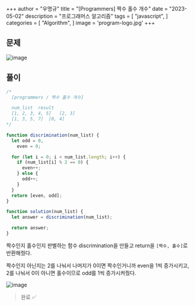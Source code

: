 +++
author = "우명규"
title = "[Programmers] 짝수 홀수 개수"
date = "2023-05-02"
description = "프로그래머스 알고리즘"
tags = [
    "javascript",
]
categories = [
    "Algorithm",
]
image = 'program-logo.jpg'
+++

<!--more-->

## 문제

![image](https://user-images.githubusercontent.com/67165016/235748065-38a32d85-87e4-4d20-8c12-a50358b1e143.png)

## 풀이

```javascript
/*
  [programmers / 짝수 홀수 개수]

  num_list	result
  [1, 2, 3, 4, 5]	[2, 3]
  [1, 3, 5, 7]	[0, 4]
*/

function discrimination(num_list) {
  let odd = 0,
    even = 0;

  for (let i = 0; i < num_list.length; i++) {
    if (num_list[i] % 2 == 0) {
      even++;
    } else {
      odd++;
    }
  }
  return [even, odd];
}

function solution(num_list) {
  let answer = discrimination(num_list);

  return answer;
}
```

짝수인지 홀수인지 판별하는 함수 discrimination을 만들고 return을 `[짝수, 홀수]`로 반환해줬다.

짝수인지 아닌지는 2를 나눠서 나머지가 0이면 짝수인거니까 even을 1씩 증가시키고, 2를 나눠서 0이 아니면 홀수이므로 odd를 1씩 증가시켜줬다.

![image](https://user-images.githubusercontent.com/67165016/235748299-dc0dfe55-322f-40cd-8fb9-8f0630d08c91.png)

> 완료 ✅
